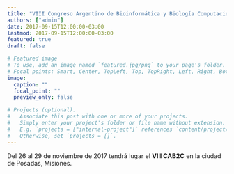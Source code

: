 ```yaml
---
title: "VIII Congreso Argentino de Bioinformática y Biología Computacional"
authors: ["admin"]
date: 2017-09-15T12:00:00-03:00
lastmod: 2017-09-15T12:00:00-03:00
featured: true
draft: false

# Featured image
# To use, add an image named `featured.jpg/png` to your page's folder.
# Focal points: Smart, Center, TopLeft, Top, TopRight, Left, Right, BottomLeft, Bottom, BottomRight.
image:
  caption: ""
  focal_point: ""
  preview_only: false

# Projects (optional).
#   Associate this post with one or more of your projects.
#   Simply enter your project's folder or file name without extension.
#   E.g. `projects = ["internal-project"]` references `content/project/deep-learning/index.md`.
#   Otherwise, set `projects = []`.
---
```

Del 26 al 29 de noviembre de 2017 tendrá lugar el <strong>VIII CAB2C</strong> en la ciudad de Posadas, Misiones.



&nbsp;